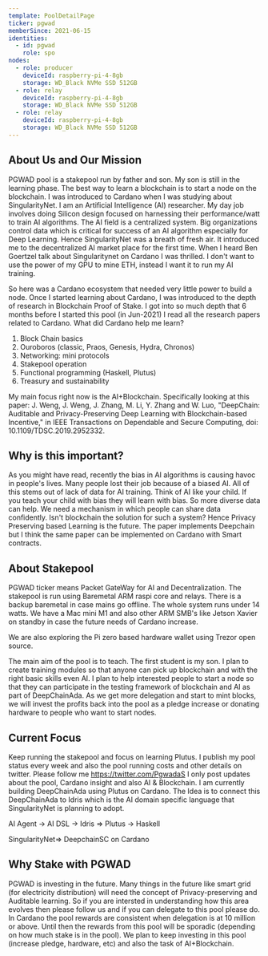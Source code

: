 ```yaml
---
template: PoolDetailPage
ticker: pgwad
memberSince: 2021-06-15
identities:
  - id: pgwad
    role: spo
nodes:
  - role: producer
    deviceId: raspberry-pi-4-8gb
    storage: WD_Black NVMe SSD 512GB
  - role: relay
    deviceId: raspberry-pi-4-8gb
    storage: WD_Black NVMe SSD 512GB
  - role: relay
    deviceId: raspberry-pi-4-8gb
    storage: WD_Black NVMe SSD 512GB
---
```


## About Us and Our Mission

PGWAD pool is a stakepool run by father and son. My son is still in the learning phase. The best way to learn a blockchain is to start a node on the blockchain.
I was introduced to Cardano when I was studying about SingularityNet. I am an Artificial Intelligence (AI) researcher. My day job involves doing Silicon design focused on harnessing their performance/watt to train AI algorithms. The AI field is a centralized system. Big organizations control data which is critical for success of an AI algorithm especially for Deep Learning. Hence SingularityNet was a breath of fresh air. It introduced me to the decentralized AI market place for the first time. When I heard Ben Goertzel talk about Singularitynet on Cardano I was thrilled. I don't want to use the power of my GPU to mine ETH, instead I want it to run my AI training.

So here was a Cardano ecosystem that needed very little power to build a node. Once I started learning about Cardano, I was introduced to the depth of research in Blockchain Proof of Stake. I got into so much depth that 6 months before I started this pool (in Jun-2021) I read all the research papers related to Cardano. What did Cardano help me learn?

1. Block Chain basics
2. Ouroboros (classic, Praos, Genesis, Hydra, Chronos)
3. Networking: mini protocols
4. Stakepool operation
5. Functional programming (Haskell, Plutus)
6. Treasury and sustainability

My main focus right now is the AI+Blockchain. Specifically looking at this paper: J. Weng, J. Weng, J. Zhang, M. Li, Y. Zhang and W. Luo, "DeepChain: Auditable and Privacy-Preserving Deep Learning with Blockchain-based Incentive," in IEEE Transactions on Dependable and Secure Computing, doi: 10.1109/TDSC.2019.2952332.

## Why is this important?

As you might have read, recently the bias in AI algorithms is causing havoc in people's lives. Many people lost their job because of a biased AI. All of this stems out of lack of data for AI training. Think of AI like your child. If you teach your child with bias they will learn with bias. So more diverse data can help. We need a mechanism in which people can share data confidently. Isn't blockchain the solution for such a system? Hence Privacy Preserving based Learning is the future. The paper implements Deepchain but I think the same paper can be implemented on Cardano with Smart contracts.

## About Stakepool

PGWAD ticker means Packet GateWay for AI and Decentralization.
The stakepool is run using Baremetal ARM raspi core and relays. There is a backup baremetal in case mains go offline. The whole system runs under 14 watts. We have a Mac mini M1 and also other ARM SMB's like Jetson Xavier on standby in case the future needs of Cardano increase.

We are also exploring the Pi zero based hardware wallet using Trezor open source.

The main aim of the pool is to teach. The first student is my son. I plan to create training modules so that anyone can pick up blockchain and with the right basic skills even AI. I plan to help interested people to start a node so that they can participate in the testing framework of blockchain and AI as part of DeepChainAda.
As we get more delegation and start to mint blocks, we will invest the profits back into the pool as a pledge increase or donating hardware to people who want to start nodes.

## Current Focus

Keep running the stakepool and focus on learning Plutus. I publish my pool status every week and also the pool running costs and other details on twitter. Please follow me https://twitter.com/PgwadaS
I only post updates about the pool, Cardano insight and also AI & Blockchain. I am currently building DeepChainAda using Plutus on Cardano. The Idea is to connect this DeepChainAda to Idris which is the AI domain specific language that SingularityNet is planning to adopt.

AI Agent -> AI DSL -> Idris => Plutus -> Haskell

SingularityNet=> DeepchainSC on Cardano

## Why Stake with PGWAD

PGWAD is investing in the future. Many things in the future like smart grid (for electricity distribution) will need the concept of Privacy-preserving and Auditable learning. So if you are intersted in understanding how this area evolves then please follow us and if you can delegate to this pool please do. In Cardano the pool rewards are consistent when delegation is at 10 million or above. Until then the rewards from this pool will be sporadic (depending on how much stake is in the pool). We plan to keep investing in this pool (increase pledge, hardware, etc) and also the task of AI+Blockchain.
